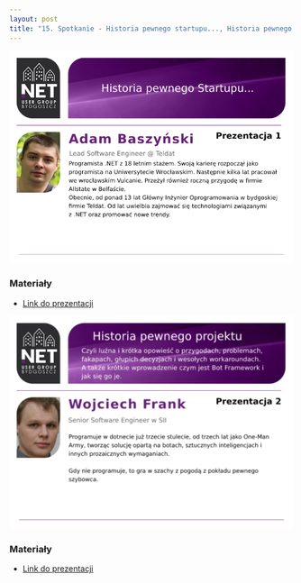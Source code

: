```yaml
---
layout: post
title: "15. Spotkanie - Historia pewnego startupu..., Historia pewnego projektu..."
---
```



![Prezentacja 1](/assets/2022-06-30-1.png)

### Materiały

- [Link do prezentacji](https://1drv.ms/b/s!AmEOO4UghMM_hGZdSWD0nGaoPteh)

![Prezentacja 2](/assets/2022-06-30-2.png)

### Materiały

- [Link do prezentacji](https://1drv.ms/b/s!AmEOO4UghMM_hGdUUWPttde2ANt0)